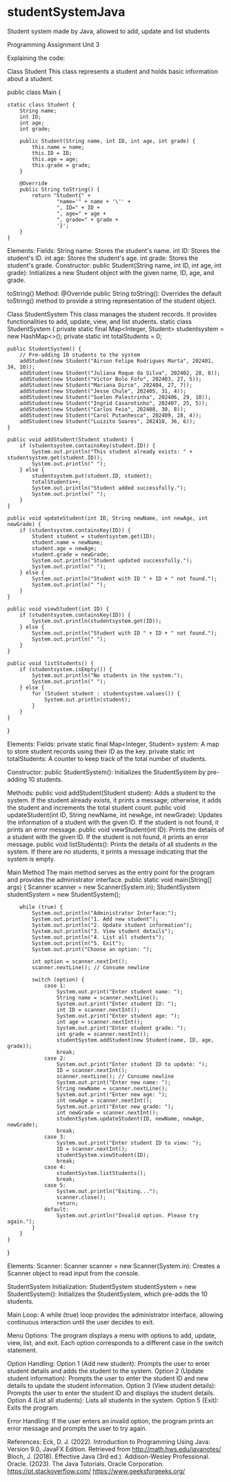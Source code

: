 # studentSystemJava
 Student system made by Java, allowed to add, update and list students

Programming Assignment Unit 3

Explaining the code:

Class Student
This class represents a student and holds basic information about a student.

public class Main {

    static class Student {
        String name;
        int ID;
        int age;
        int grade;

        public Student(String name, int ID, int age, int grade) {
            this.name = name;
            this.ID = ID;
            this.age = age;
            this.grade = grade;
        }

        @Override
        public String toString() {
            return "Student{" +
                    "name='" + name + '\'' +
                    ", ID=" + ID +
                    ", age=" + age +
                    ", grade=" + grade +
                    '}';
        }
    }




Elements:
Fields:
String name: Stores the student's name.
int ID: Stores the student's ID.
int age: Stores the student's age.
int grade: Stores the student's grade.
Constructor:
public Student(String name, int ID, int age, int grade): Initializes a new Student object with the given name, ID, age, and grade.

toString() Method:
@Override public String toString(): Overrides the default toString() method to provide a string representation of the student object.

Class StudentSystem
This class manages the student records. It provides functionalities to add, update, view, and list students.
static class StudentSystem {
    private static final Map<Integer, Student> studentsystem = new HashMap<>();
    private static int totalStudents = 0;

    public StudentSystem() {
        // Pre-adding 10 students to the system
        addStudent(new Student("Airson Felipe Rodrigues Marta", 202401, 34, 10));
        addStudent(new Student("Juliana Roque da Silva", 202402, 28, 8));
        addStudent(new Student("Victor Bolo Fofo", 202403, 27, 5));
        addStudent(new Student("Mariana Dirce", 202404, 27, 7));
        addStudent(new Student("Jesse Chule", 202405, 31, 4));
        addStudent(new Student("Suelen Palestrinha", 202406, 29, 10));
        addStudent(new Student("Ingrid Casarotinho", 202407, 25, 5));
        addStudent(new Student("Carlos Feio", 202408, 30, 8));
        addStudent(new Student("Carol Putanhesca", 202409, 28, 4));
        addStudent(new Student("Luizito Soares", 202410, 36, 6));
    }

    public void addStudent(Student student) {
        if (studentsystem.containsKey(student.ID)) {
            System.out.println("This student already exists: " + studentsystem.get(student.ID));
            System.out.println(" ");
        } else {
            studentsystem.put(student.ID, student);
            totalStudents++;
            System.out.println("Student added successfully.");
            System.out.println(" ");
        }
    }

    public void updateStudent(int ID, String newName, int newAge, int newGrade) {
        if (studentsystem.containsKey(ID)) {
            Student student = studentsystem.get(ID);
            student.name = newName;
            student.age = newAge;
            student.grade = newGrade;
            System.out.println("Student updated successfully.");
            System.out.println(" ");
        } else {
            System.out.println("Student with ID " + ID + " not found.");
            System.out.println(" ");
        }
    }

    public void viewStudent(int ID) {
        if (studentsystem.containsKey(ID)) {
            System.out.println(studentsystem.get(ID));
        } else {
            System.out.println("Student with ID " + ID + " not found.");
            System.out.println(" ");
        }
    }

    public void listStudents() {
        if (studentsystem.isEmpty()) {
            System.out.println("No students in the system.");
            System.out.println(" ");
        } else {
            for (Student student : studentsystem.values()) {
                System.out.println(student);
            }
        }
    }
}






Elements:
Fields:
private static final Map<Integer, Student> system: A map to store student records using their ID as the key.
private static int totalStudents: A counter to keep track of the total number of students.

Constructor:
public StudentSystem(): Initializes the StudentSystem by pre-adding 10 students.

Methods:
public void addStudent(Student student): Adds a student to the system. If the student already exists, it prints a message; otherwise, it adds the student and increments the total student count.
public void updateStudent(int ID, String newName, int newAge, int newGrade): Updates the information of a student with the given ID. If the student is not found, it prints an error message.
public void viewStudent(int ID): Prints the details of a student with the given ID. If the student is not found, it prints an error message.
public void listStudents(): Prints the details of all students in the system. If there are no students, it prints a message indicating that the system is empty.

Main Method
The main method serves as the entry point for the program and provides the administrator interface.
public static void main(String[] args) {
        Scanner scanner = new Scanner(System.in);
        StudentSystem studentSystem = new StudentSystem();

        while (true) {
            System.out.println("Administrator Interface:");
            System.out.println("1. Add new student");
            System.out.println("2. Update student information");
            System.out.println("3. View student details");
            System.out.println("4. List all students");
            System.out.println("5. Exit");
            System.out.print("Choose an option: ");

            int option = scanner.nextInt();
            scanner.nextLine(); // Consume newline

            switch (option) {
                case 1:
                    System.out.print("Enter student name: ");
                    String name = scanner.nextLine();
                    System.out.print("Enter student ID: ");
                    int ID = scanner.nextInt();
                    System.out.print("Enter student age: ");
                    int age = scanner.nextInt();
                    System.out.print("Enter student grade: ");
                    int grade = scanner.nextInt();
                    studentSystem.addStudent(new Student(name, ID, age, grade));
                    break;
                case 2:
                    System.out.print("Enter student ID to update: ");
                    ID = scanner.nextInt();
                    scanner.nextLine(); // Consume newline
                    System.out.print("Enter new name: ");
                    String newName = scanner.nextLine();
                    System.out.print("Enter new age: ");
                    int newAge = scanner.nextInt();
                    System.out.print("Enter new grade: ");
                    int newGrade = scanner.nextInt();
                    studentSystem.updateStudent(ID, newName, newAge, newGrade);
                    break;
                case 3:
                    System.out.print("Enter student ID to view: ");
                    ID = scanner.nextInt();
                    studentSystem.viewStudent(ID);
                    break;
                case 4:
                    studentSystem.listStudents();
                    break;
                case 5:
                    System.out.println("Exiting...");
                    scanner.close();
                    return;
                default:
                    System.out.println("Invalid option. Please try again.");
            }
        }
    }
}

Elements:
Scanner:
Scanner scanner = new Scanner(System.in): Creates a Scanner object to read input from the console.

StudentSystem Initialization:
StudentSystem studentSystem = new StudentSystem(): Initializes the StudentSystem, which pre-adds the 10 students.

Main Loop:
A while (true) loop provides the administrator interface, allowing continuous interaction until the user decides to exit.

Menu Options:
The program displays a menu with options to add, update, view, list, and exit. Each option corresponds to a different case in the switch statement.

Option Handling:
Option 1 (Add new student): Prompts the user to enter student details and adds the student to the system.
Option 2 (Update student information): Prompts the user to enter the student ID and new details to update the student information.
Option 3 (View student details): Prompts the user to enter the student ID and displays the student details.
Option 4 (List all students): Lists all students in the system.
Option 5 (Exit): Exits the program.

Error Handling:
If the user enters an invalid option, the program prints an error message and prompts the user to try again.

References:
Eck, D. J. (2022). Introduction to Programming Using Java: Version 9.0, JavaFX Edition. Retrieved from http://math.hws.edu/javanotes/
Bloch, J. (2018). Effective Java (3rd ed.). Addison-Wesley Professional.
Oracle. (2023). The Java Tutorials. Oracle Corporation.
https://pt.stackoverflow.com/
https://www.geeksforgeeks.org/
